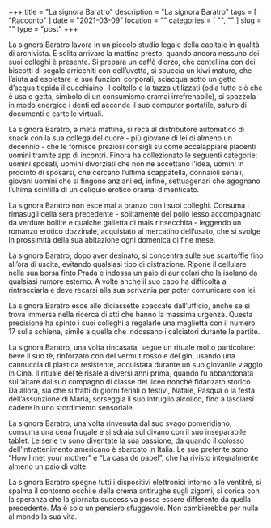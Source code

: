 +++
title = "La signora Baratro"
description = "La signora Baratro"
tags = [ "Racconto" ]
date = "2021-03-09"
location = ""
categories = [
  "",
  ""
]
slug = ""
type = "post"
+++

La signora Baratro lavora in un piccolo studio legale della capitale in qualità di archivista. È solita arrivare la mattina presto, quando ancora nessuno dei suoi colleghi è presente. Si prepara un caffè d’orzo, che centellina con dei biscotti di segale arricchiti con dell’uvetta, si sbuccia un kiwi maturo, che l’aiuta ad espletare le sue funzioni corporali, sciacqua sotto un getto d’acqua tiepida il cucchiaino, il coltello e la tazza utilizzati (odia tutto ciò che è usa e getta, simbolo di un consumismo oramai irrefrenabile), si spazzola in modo energico i denti ed accende il suo computer portatile, saturo di documenti e cartelle virtuali. 

La signora Baratro, a metà mattina, si reca al distributore automatico di snack con la sua collega del cuore - più giovane di lei di almeno un decennio - 
che le fornisce preziosi consigli su come accalappiare piacenti uomini tramite app di incontri. Finora ha collezionato le seguenti categorie: uomini sposati, uomini divorziati che non ne accettano l’idea, uomini in procinto di sposarsi, che cercano l’ultima scappatella, donnaioli seriali, giovani uomini che si fingono anziani ed, infine, settuagenari che agognano l’ultima scintilla di un deliquio erotico oramai dimenticato. 

La signora Baratro non esce mai a pranzo con i suoi colleghi. Consuma i rimasugli della sera precedente - solitamente del pollo lesso accompagnato da verdure bollite e qualche galletta di mais rinsecchita - leggendo un romanzo erotico dozzinale, acquistato al mercatino dell’usato, che si svolge in prossimità della sua abitazione ogni domenica di fine mese.

La signora Baratro, dopo aver desinato, si concentra sulle sue scartoffie fino all’ora di uscita, evitando qualsiasi tipo di distrazione. Ripone il cellulare nella sua borsa finto Prada e indossa un paio di auricolari che la isolano da qualsiasi rumore esterno. A volte anche il suo capo ha difficoltà a rintracciarla e deve recarsi alla sua scrivania per poter comunicare con lei.

La signora Baratro esce alle diciassette spaccate dall’ufficio, anche se si trova immersa nella ricerca di atti che hanno la massima urgenza. Questa precisione ha spinto i suoi colleghi a regalarle una maglietta con il numero 17 sulla schiena, simile a quella che indossano i calciatori durante le partite. 

La signora Baratro, una volta rincasata,  segue un rituale molto particolare: beve il suo tè, rinforzato con del vermut rosso e del gin, usando una cannuccia di plastica resistente, acquistata durante un suo giovanile viaggio in Cina. Il rituale del tè risale a diversi anni prima, quando fu abbandonata sull’altare dal suo compagno di classe del liceo nonché fidanzato storico. Da allora, sia che si tratti di giorni feriali o festivi, Natale, Pasqua o la festa dell’assunzione di Maria, sorseggia il suo intruglio alcolico, fino a lasciarsi cadere in uno stordimento sensoriale. 

La signora Baratro, una volta rinvenuta dal suo svago pomeridiano, consuma una cena frugale e si sdraia sul divano con il suo inseparabile tablet. Le serie tv sono diventate la sua passione, da quando il colosso dell’intrattenimento americano è sbarcato in Italia. Le sue preferite sono “How I met your mother” e “La casa de papel”, che ha rivisto integralmente almeno un paio di volte.

La signora Baratro spegne tutti i dispositivi elettronici intorno alle ventitré, si spalma il contorno occhi e della crema antirughe sugli zigomi, si corica con la speranza che la giornata successiva possa essere differente da quella precedente. Ma è solo un pensiero sfuggevole. Non cambierebbe per nulla al mondo la sua vita. 
